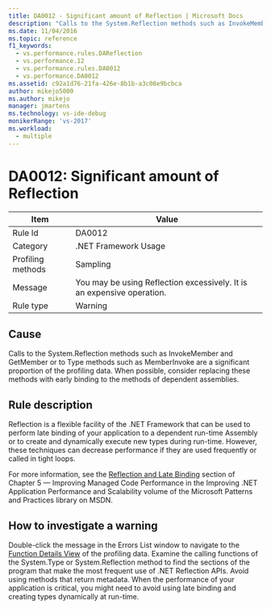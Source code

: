 ```yaml
---
title: DA0012 - Significant amount of Reflection | Microsoft Docs
description: "Calls to the System.Reflection methods such as InvokeMember and GetMember or to Type methods such as MemberInvoke are a significant proportion of the profiling data."
ms.date: 11/04/2016
ms.topic: reference
f1_keywords: 
  - vs.performance.rules.DAReflection
  - vs.performance.12
  - vs.performance.rules.DA0012
  - vs.performance.DA0012
ms.assetid: c92a1d76-21fa-426e-8b1b-a3c08e9bcbca
author: mikejo5000
ms.author: mikejo
manager: jmartens
ms.technology: vs-ide-debug
monikerRange: 'vs-2017'
ms.workload: 
  - multiple
---
```

# DA0012: Significant amount of Reflection

|Item|Value|
|-|-|
|Rule Id|DA0012|
|Category|.NET Framework Usage|
|Profiling methods|Sampling|
|Message|You may be using Reflection excessively. It is an expensive operation.|
|Rule type|Warning|

## Cause
 Calls to the System.Reflection methods such as InvokeMember and GetMember or to Type methods such as MemberInvoke are a significant proportion of the profiling data. When possible, consider replacing these methods with early binding to the methods of dependent assemblies.

## Rule description
 Reflection is a flexible facility of the .NET Framework that can be used to perform late binding of your application to a dependent run-time Assembly or to create and dynamically execute new types during run-time. However, these techniques can decrease performance if they are used frequently or called in tight loops.

 For more information, see the [Reflection and Late Binding](/previous-versions/msp-n-p/ff647790(v=pandp.10)#reflection-and-late-binding) section of Chapter 5 — Improving Managed Code Performance in the Improving .NET Application Performance and Scalability volume of the Microsoft Patterns and Practices library on MSDN.

## How to investigate a warning
 Double-click the message in the Errors List window to navigate to the [Function Details View](../profiling/function-details-view.md) of the profiling data. Examine the calling functions of the System.Type or System.Reflection method to find the sections of the program that make the most frequent use of .NET Reflection APIs. Avoid using methods that return metadata. When the performance of your application is critical, you might need to avoid using late binding and creating types dynamically at run-time.
